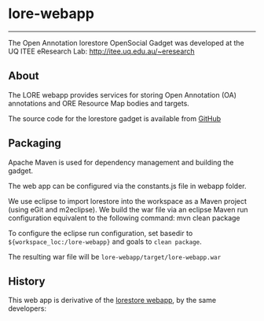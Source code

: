 # lore-webapp
---

The Open Annotation lorestore OpenSocial Gadget was developed at the UQ ITEE eResearch Lab: http://itee.uq.edu.au/~eresearch

## About

The LORE webapp provides services for storing Open Annotation (OA) annotations and ORE Resource Map bodies and targets.

The source code for the lorestore gadget is available from [GitHub](https://github.com/uqsmcnau/lore-webapp/)

## Packaging

Apache Maven is used for dependency management and building the gadget. 

The web app can be configured via the constants.js file in webapp folder.

We use eclipse to import lorestore into the workspace as a Maven project (using eGit and m2eclipse). 
We build the war file via an eclipse Maven run configuration equivalent to the following command:
mvn clean package

To configure the eclipse run configuration, set basedir to `${workspace_loc:/lore-webapp}` and goals to `clean package`.

The resulting war file will be `lore-webapp/target/lore-webapp.war`

## History

This web app is derivative of the [lorestore webapp](https://github.com/uq-eresearch/lorestore), by the same developers:

